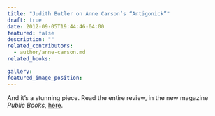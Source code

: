 ```yaml
---
title: "Judith Butler on Anne Carson’s “Antigonick”"
draft: true
date: 2012-09-05T19:44:46-04:00
featured: false
description: ""
related_contributors:
  - author/anne-carson.md
related_books:

gallery:
featured_image_position: 
---
```


And it’s a stunning piece. Read the entire review, in the new magazine _Public Books_, [here](http://www.publicbooks.org/fiction/cant-stop-screaming). 


